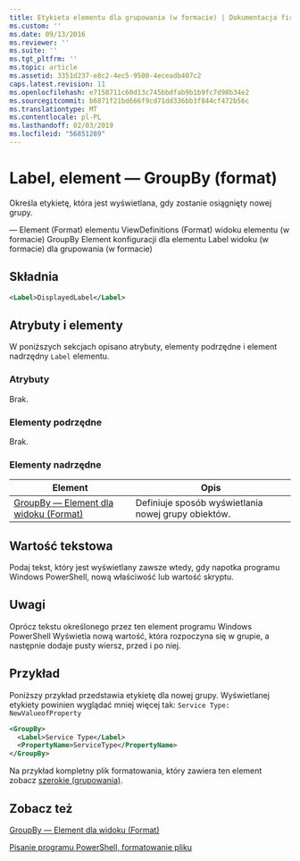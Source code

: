 ```yaml
---
title: Etykieta elementu dla grupowania (w formacie) | Dokumentacja firmy Microsoft
ms.custom: ''
ms.date: 09/13/2016
ms.reviewer: ''
ms.suite: ''
ms.tgt_pltfrm: ''
ms.topic: article
ms.assetid: 3351d237-e8c2-4ec5-9500-4eceadb407c2
caps.latest.revision: 11
ms.openlocfilehash: e7158711c60d13c745bbdfab9b1b9fc7d98b34e2
ms.sourcegitcommit: b6871f21bd666f9cd71dd336bb3f844cf472b56c
ms.translationtype: MT
ms.contentlocale: pl-PL
ms.lasthandoff: 02/03/2019
ms.locfileid: "56851289"
---
```

# <a name="label-element-for-groupby-format"></a>Label, element — GroupBy (format)

Określa etykietę, która jest wyświetlana, gdy zostanie osiągnięty nowej grupy.

— Element (Format) elementu ViewDefinitions (Format) widoku elementu (w formacie) GroupBy Element konfiguracji dla elementu Label widoku (w formacie) dla grupowania (w formacie)

## <a name="syntax"></a>Składnia

```xml
<Label>DisplayedLabel</Label>
```

## <a name="attributes-and-elements"></a>Atrybuty i elementy

W poniższych sekcjach opisano atrybuty, elementy podrzędne i element nadrzędny `Label` elementu.

### <a name="attributes"></a>Atrybuty

Brak.

### <a name="child-elements"></a>Elementy podrzędne

Brak.

### <a name="parent-elements"></a>Elementy nadrzędne

|Element|Opis|
|-------------|-----------------|
|[GroupBy — Element dla widoku (Format)](./groupby-element-for-view-format.md)|Definiuje sposób wyświetlania nowej grupy obiektów.|

## <a name="text-value"></a>Wartość tekstowa

Podaj tekst, który jest wyświetlany zawsze wtedy, gdy napotka programu Windows PowerShell, nową właściwość lub wartość skryptu.

## <a name="remarks"></a>Uwagi

Oprócz tekstu określonego przez ten element programu Windows PowerShell Wyświetla nową wartość, która rozpoczyna się w grupie, a następnie dodaje pusty wiersz, przed i po niej.

## <a name="example"></a>Przykład

Poniższy przykład przedstawia etykietę dla nowej grupy. Wyświetlanej etykiety powinien wyglądać mniej więcej tak: `Service Type: NewValueofProperty`

```xml
<GroupBy>
  <Label>Service Type</Label>
  <PropertyName>ServiceType</PropertyName>
</GroupBy>

```

Na przykład kompletny plik formatowania, który zawiera ten element zobacz [szerokie (grupowania)](./wide-view-groupby.md).

## <a name="see-also"></a>Zobacz też

[GroupBy — Element dla widoku (Format)](./groupby-element-for-view-format.md)

[Pisanie programu PowerShell, formatowanie pliku](./writing-a-powershell-formatting-file.md)
